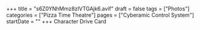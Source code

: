 +++
title = "s6Z0YNhMmz8zlVTGAjk6.avif"
draft = false
tags = ["Photos"]
categories = ["Pizza Time Theatre"]
pages = ["Cyberamic Control System"]
startDate = ""
+++
Character Drive Card
